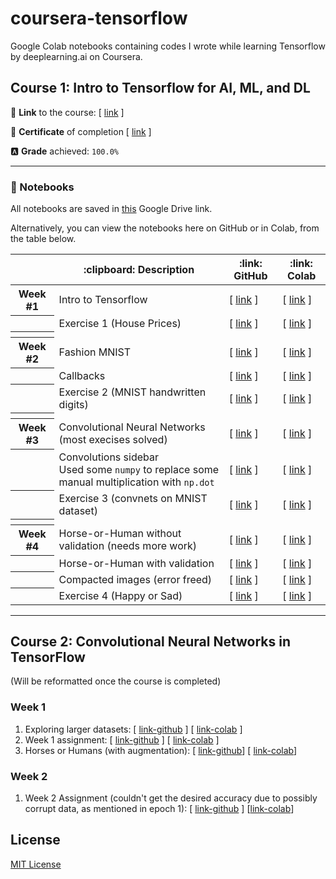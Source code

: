# coursera-tensorflow
Google Colab notebooks containing codes I wrote while learning Tensorflow by deeplearning.ai on Coursera.

## Course 1: Intro to Tensorflow for AI, ML, and DL

:link: **Link** to the course: [ [link](https://www.coursera.org/learn/introduction-tensorflow) ] 

:page_facing_up: **Certificate** of completion [ [link](https://www.coursera.org/account/accomplishments/certificate/8Z4ZEHDMNK2C) ]

:a: **Grade** achieved: `100.0%`

---

### :notebook: Notebooks
All notebooks are saved in [this](https://drive.google.com/open?id=1CGP_p9b7lJsbq_Im7Wcoh51ETdUdDEbU) Google Drive link.

Alternatively, you can view the notebooks here on GitHub or in Colab, from the table below.

<table>
  <thead>
    <th></th>
    <th>:clipboard: Description</th>
    <th>:link: GitHub</th>
    <th>:link: Colab</th>
  </thead>
  
  <tbody>
    <tr>
      <th>Week #1</th>
      <td>Intro to Tensorflow</td>
      <td>[ <a href="https://github.com/rafi007akhtar/coursera-tensorflow/blob/master/Intro_to_Tensorflow.ipynb">link</a> ]</td>
      <td>[ <a href="https://colab.research.google.com/github/rafi007akhtar/coursera-tensorflow/blob/master/Intro_to_Tensorflow.ipynb">link</a> ]</td>
    </tr>
    <tr>
      <th></th>
      <td>Exercise 1 (House Prices)</td>
      <td>[ <a href="https://github.com/rafi007akhtar/coursera-tensorflow/blob/master/Exercise_1_House_Prices_Question.ipynb">link</a> ]</td>
      <td>[ <a href="https://colab.research.google.com/github/rafi007akhtar/coursera-tensorflow/blob/master/Exercise_1_House_Prices_Question.ipynb">link</a> ]</td>
    </tr>
    <tr>
      <th></th>
      <td></td>
      <td></td>
      <td></td>
    </tr>
    <tr>
      <th>Week #2</th>
      <td>Fashion MNIST</td>
      <td>[ <a href="https://github.com/rafi007akhtar/coursera-tensorflow/blob/master/Course_1_Part_4_Lesson_2_Fashion_MNIST.ipynb">link</a> ]</td>
      <td>[ <a href="https://colab.research.google.com/github/rafi007akhtar/coursera-tensorflow/blob/master/Course_1_Part_4_Lesson_2_Fashion_MNIST.ipynb">link</a> ]</td>
    </tr>
    <tr>
      <th></th>
      <td>Callbacks</td>
      <td>[ <a href="https://github.com/rafi007akhtar/coursera-tensorflow/blob/master/Course_1_Part_4_Lesson_4_Callbacks.ipynb">link</a> ]</td>
      <td>[ <a href="https://colab.research.google.com/github/rafi007akhtar/coursera-tensorflow/blob/master/Course_1_Part_4_Lesson_4_Callbacks.ipynb">link</a> ]</td>
    </tr>
    <tr>
      <th></th>
      <td>Exercise 2 (MNIST handwritten digits)</td>
      <td>[ <a href="https://github.com/rafi007akhtar/coursera-tensorflow/blob/master/Exercise2.ipynb">link</a> ]</td>
      <td>[ <a href="https://colab.research.google.com/github/rafi007akhtar/coursera-tensorflow/blob/master/Exercise2.ipynb">link</a> ]</td>
    </tr>
    <tr>
      <th></th>
      <td></td>
      <td></td>
      <td></td>
    </tr>
    <tr>
      <th>Week #3</th>
      <td>Convolutional Neural Networks (most execises solved) </td>
      <td>[ <a href="https://github.com/rafi007akhtar/coursera-tensorflow/blob/master/Course_1_Part_6_Lesson_2_Notebook.ipynb">link</a> ]</td>
      <td>[ <a href="https://colab.research.google.com/github/rafi007akhtar/coursera-tensorflow/blob/master/Course_1_Part_6_Lesson_2_Notebook.ipynb">link</a> ]</td>
    </tr>
    <tr>
      <th></th>
      <td>Convolutions sidebar <br> Used some <code>numpy</code> to replace some manual multiplication with <code>np.dot</code> </td>
      <td>[ <a href="https://github.com/rafi007akhtar/coursera-tensorflow/blob/master/Convolutions_Sidebar.ipynb">link</a> ]</td>
      <td>[ <a href="https://colab.research.google.com/github/rafi007akhtar/coursera-tensorflow/blob/master/Exercise_3_Question.ipynb">link</a> ]</td>
    </tr>
    <tr>
      <th></th>
      <td>Exercise 3 (convnets on MNIST dataset)</td>
      <td>[ <a href="https://github.com/rafi007akhtar/coursera-tensorflow/blob/master/Exercise_3_Question.ipynb)">link</a> ]</td>
      <td>[ <a href="https://colab.research.google.com/github/rafi007akhtar/coursera-tensorflow/blob/master/Exercise_3_Question.ipynb">link</a> ]</td>
    </tr>
    <tr>
      <th></th>
      <td></td>
      <td></td>
      <td></td>
    </tr>
    <tr>
      <th>Week #4</th>
      <td>Horse-or-Human without validation (needs more work)</td>
      <td>[ <a href="https://github.com/rafi007akhtar/coursera-tensorflow/blob/master/Horse_or_Human_NoValidation.ipynb">link</a> ]</td>
      <td>[ <a href="https://colab.research.google.com/github/rafi007akhtar/coursera-tensorflow/blob/master/Horse_or_Human_NoValidation.ipynb">link</a> ]</td>
    </tr>
    <tr>
      <th></th>
      <td>Horse-or-Human with validation</td>
      <td>[ <a href="https://github.com/rafi007akhtar/coursera-tensorflow/blob/master/Course_2_Part_2_Lesson_3_Notebook.ipynb">link</a> ]</td>
      <td>[ <a href="https://colab.research.google.com/github/rafi007akhtar/coursera-tensorflow/blob/master/Course_2_Part_2_Lesson_3_Notebook.ipynb">link</a> ]</td>
    </tr>
    <tr>
      <th></th>
      <td>Compacted images (error freed)</td>
      <td>[ <a href="https://github.com/rafi007akhtar/coursera-tensorflow/blob/master/Course_1_Part_8_Lesson_4_Notebook.ipynb">link</a> ]</td>
      <td>[ <a href="https://colab.research.google.com/github/rafi007akhtar/coursera-tensorflow/blob/master/Course_1_Part_8_Lesson_4_Notebook.ipynb">link</a> ]</td>
    </tr>
    <tr>
      <th></th>
      <td>Exercise 4 (Happy or Sad)</td>
      <td>[ <a href="https://github.com/rafi007akhtar/coursera-tensorflow/blob/master/Exercise4_Question.ipynb">link</a> ]</td>
      <td>[ <a href="https://colab.research.google.com/github/rafi007akhtar/coursera-tensorflow/blob/master/Exercise4_Question.ipynb">link</a> ]</td>
    </tr>
  </tbody>
</table>

---

## Course 2: Convolutional Neural Networks in TensorFlow

(Will be reformatted once the course is completed)

### Week 1
1. Exploring larger datasets: [ [link-github](https://github.com/rafi007akhtar/coursera-tensorflow/blob/master/Course_2_Part_4_Lesson_2_Notebook.ipynb) ]
[ [link-colab](https://colab.research.google.com/github/rafi007akhtar/coursera-tensorflow/blob/master/Course_2_Part_4_Lesson_2_Notebook.ipynb) ]
2. Week 1 assignment: [ [link-github](https://github.com/rafi007akhtar/coursera-tensorflow/blob/master/Exercise_5_Question.ipynb) ]
[ [link-colab](https://colab.research.google.com/github/rafi007akhtar/coursera-tensorflow/blob/master/Exercise_5_Question.ipynb) ]
3. Horses or Humans (with augmentation): [ [link-github](https://github.com/rafi007akhtar/coursera-tensorflow/blob/master/Horse_or_Human_WithAugmentation.ipynb)]
[ [link-colab](https://colab.research.google.com/github/rafi007akhtar/coursera-tensorflow/blob/master/Horse_or_Human_WithAugmentation.ipynb)]

### Week 2
1. Week 2 Assignment (couldn't get the desired accuracy due to possibly corrupt data, as mentioned in epoch 1): [ [link-github](Exercise_6_Question.ipynb) ]
[[link-colab](https://colab.research.google.com/github/rafi007akhtar/coursera-tensorflow/blob/master/Exercise_6_Question.ipynb)]


<!--
### Week 1
1. Intro to Tensorflow: [[link-github]](https://github.com/rafi007akhtar/coursera-tensorflow/blob/master/Intro_to_Tensorflow.ipynb)
[[link-colab]](https://colab.research.google.com/github/rafi007akhtar/coursera-tensorflow/blob/master/Intro_to_Tensorflow.ipynb)
2. Exercise 1 (House Prices): [[link-github]](https://github.com/rafi007akhtar/coursera-tensorflow/blob/master/Exercise_1_House_Prices_Question.ipynb)
[[link-colab]](https://colab.research.google.com/github/rafi007akhtar/coursera-tensorflow/blob/master/Exercise_1_House_Prices_Question.ipynb)
### Week 2
1. Fashion MNIST: [[link-github]](https://github.com/rafi007akhtar/coursera-tensorflow/blob/master/Course_1_Part_4_Lesson_2_Fashion_MNIST.ipynb)
[[link-colab]](https://colab.research.google.com/github/rafi007akhtar/coursera-tensorflow/blob/master/Course_1_Part_4_Lesson_2_Fashion_MNIST.ipynb) <br>Here, I changed the number of neurons in the middle layer from 128 to 1024 to increase the test accuracy to 98%.
2. Callbacks: [[link-github]](https://github.com/rafi007akhtar/coursera-tensorflow/blob/master/Course_1_Part_4_Lesson_4_Callbacks.ipynb)
[[link-colab]](https://colab.research.google.com/github/rafi007akhtar/coursera-tensorflow/blob/master/Course_1_Part_4_Lesson_4_Callbacks.ipynb)
3. Exercise 2 (MNIST handwritten digits) [[link-github]](https://github.com/rafi007akhtar/coursera-tensorflow/blob/master/Exercise2.ipynb)
[[link-colab]](https://colab.research.google.com/github/rafi007akhtar/coursera-tensorflow/blob/master/Exercise2.ipynb)
### Week 3
1. Convolution Neural Network (with exercises solved, mostly): [[link-github]](https://github.com/rafi007akhtar/coursera-tensorflow/blob/master/Course_1_Part_6_Lesson_2_Notebook.ipynb)
[[link-colab]](https://colab.research.google.com/github/rafi007akhtar/coursera-tensorflow/blob/master/Course_1_Part_6_Lesson_2_Notebook.ipynb)
2. Convolutins_Sidebar (replaced some manual multiplication with dot product from `numpy`): [[link-github]](https://github.com/rafi007akhtar/coursera-tensorflow/blob/master/Convolutions_Sidebar.ipynb)
[[link-colab]](https://colab.research.google.com/github/rafi007akhtar/coursera-tensorflow/blob/master/Convolutions_Sidebar.ipynb)
3. Exercise 3 (convnets on MNIST dataset): [[link-github]](https://github.com/rafi007akhtar/coursera-tensorflow/blob/master/Exercise_3_Question.ipynb)
[[link-colab]](https://colab.research.google.com/github/rafi007akhtar/coursera-tensorflow/blob/master/Exercise_3_Question.ipynb)
### Week 4
1. Horse-or-Human-NoValidation (needs more work): [[link-github]](https://github.com/rafi007akhtar/coursera-tensorflow/blob/master/Horse_or_Human_NoValidation.ipynb)
[[link-colab]](https://colab.research.google.com/github/rafi007akhtar/coursera-tensorflow/blob/master/Horse_or_Human_NoValidation.ipynb)
2. Hourse or Human (with validation): [[link-github]](https://github.com/rafi007akhtar/coursera-tensorflow/blob/master/Course_2_Part_2_Lesson_3_Notebook.ipynb)
[[link-colab]](https://colab.research.google.com/github/rafi007akhtar/coursera-tensorflow/blob/master/Course_2_Part_2_Lesson_3_Notebook.ipynb) <br>
Here, the CNN structure was changed a little, along with optimizer changed to Adam, and that increased the validation accuracy by a small amount.
3. Compacted Images (error-freed): [[link-github]](https://github.com/rafi007akhtar/coursera-tensorflow/blob/master/Course_1_Part_8_Lesson_4_Notebook.ipynb)
[[link-colab]](https://colab.research.google.com/github/rafi007akhtar/coursera-tensorflow/blob/master/Course_1_Part_8_Lesson_4_Notebook.ipynb)
4. Exercise 4 (Happy or Sad): [[link-github]](https://github.com/rafi007akhtar/coursera-tensorflow/blob/master/Exercise4_Question.ipynb)
[[link-colab]](https://colab.research.google.com/github/rafi007akhtar/coursera-tensorflow/blob/master/Exercise4_Question.ipynb)
-->

## License
[MIT License](https://github.com/rafi007akhtar/coursera-tensorflow/blob/master/LICENSE)
